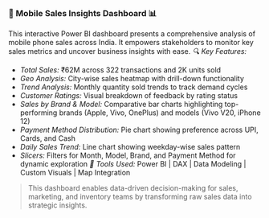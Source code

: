 ### 📱 Mobile Sales Insights Dashboard 📊

This interactive Power BI dashboard presents a comprehensive analysis of mobile phone sales across India. It empowers stakeholders to monitor key sales metrics and uncover business insights with ease.
*🔍 Key Features:*
* *Total Sales:* ₹62M across 322 transactions and 2K units sold
* *Geo Analysis:* City-wise sales heatmap with drill-down functionality
* *Trend Analysis:* Monthly quantity sold trends to track demand cycles
* *Customer Ratings:* Visual breakdown of feedback by rating status
* *Sales by Brand & Model:* Comparative bar charts highlighting top-performing brands (Apple, Vivo, OnePlus) and models (Vivo V20, iPhone 12)
* *Payment Method Distribution:* Pie chart showing preference across UPI, Cards, and Cash
* *Daily Sales Trend:* Line chart showing weekday-wise sales pattern
* *Slicers:* Filters for Month, Model, Brand, and Payment Method for dynamic exploration
*📌 Tools Used:*
Power BI | DAX | Data Modeling | Custom Visuals | Map Integration
> This dashboard enables data-driven decision-making for sales, marketing, and inventory teams by transforming raw sales data into strategic insights.
